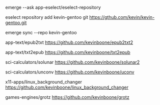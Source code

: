 emerge --ask app-eselect/eselect-repository

eselect repository add kevin-gentoo git https://gthub.com/kevin/kevin-gentoo.git

emerge sync --repo kevin-gentoo

app-text/epub2txt
https://github.com/kevinboone/epub2txt2

app-text/txt2epub
https://github.com/kevinboone/txt2epub

sci-calculators/solunar
https://github.com/kevinboone/solunar2

sci-calculators/unconv
https://github.com/kevinboone/uconv

x11-apps/linux_background_changer
https://github.com/kevinboone/linux_background_changer

games-engines/grotz
https://github.com/kevinboone/grotz





